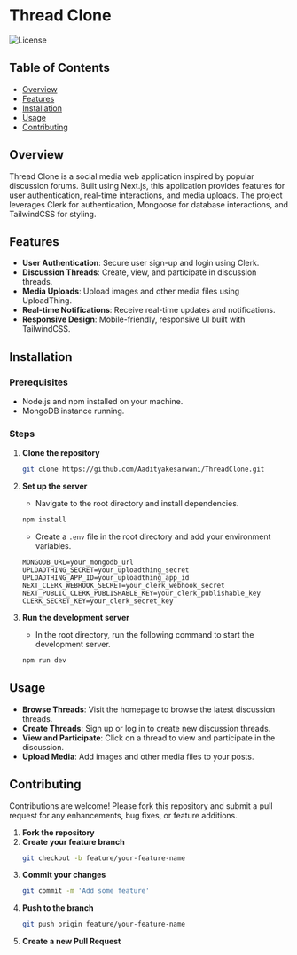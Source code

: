 
# Thread Clone

![License](https://img.shields.io/badge/license-ISC-blue.svg)

## Table of Contents

- [Overview](#overview)
- [Features](#features)
- [Installation](#installation)
- [Usage](#usage)
- [Contributing](#contributing)


## Overview

Thread Clone is a social media web application inspired by popular discussion forums. Built using Next.js, this application provides features for user authentication, real-time interactions, and media uploads. The project leverages Clerk for authentication, Mongoose for database interactions, and TailwindCSS for styling.

## Features

- **User Authentication**: Secure user sign-up and login using Clerk.
- **Discussion Threads**: Create, view, and participate in discussion threads.
- **Media Uploads**: Upload images and other media files using UploadThing.
- **Real-time Notifications**: Receive real-time updates and notifications.
- **Responsive Design**: Mobile-friendly, responsive UI built with TailwindCSS.

## Installation

### Prerequisites

- Node.js and npm installed on your machine.
- MongoDB instance running.

### Steps

1. **Clone the repository**
    ```bash
    git clone https://github.com/Aadityakesarwani/ThreadClone.git
    ```

2. **Set up the server**
    - Navigate to the root directory and install dependencies.
    ```bash
    npm install
    ```

    - Create a `.env` file in the root directory and add your environment variables.
    ```env
    MONGODB_URL=your_mongodb_url
    UPLOADTHING_SECRET=your_uploadthing_secret
    UPLOADTHING_APP_ID=your_uploadthing_app_id
    NEXT_CLERK_WEBHOOK_SECRET=your_clerk_webhook_secret
    NEXT_PUBLIC_CLERK_PUBLISHABLE_KEY=your_clerk_publishable_key
    CLERK_SECRET_KEY=your_clerk_secret_key
    ```

3. **Run the development server**
    - In the root directory, run the following command to start the development server.
    ```bash
    npm run dev
    ```

## Usage

- **Browse Threads**: Visit the homepage to browse the latest discussion threads.
- **Create Threads**: Sign up or log in to create new discussion threads.
- **View and Participate**: Click on a thread to view and participate in the discussion.
- **Upload Media**: Add images and other media files to your posts.

## Contributing

Contributions are welcome! Please fork this repository and submit a pull request for any enhancements, bug fixes, or feature additions.

1. **Fork the repository**
2. **Create your feature branch**
    ```bash
    git checkout -b feature/your-feature-name
    ```
3. **Commit your changes**
    ```bash
    git commit -m 'Add some feature'
    ```
4. **Push to the branch**
    ```bash
    git push origin feature/your-feature-name
    ```
5. **Create a new Pull Request**

